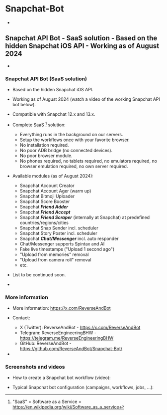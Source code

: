 # Snapchat-Bot

-

## Snapchat API Bot - SaaS solution - Based on the hidden Snapchat iOS API - Working as of August 2024

-

### Snapchat API Bot (SaaS solution)

- Based on the hidden Snapchat iOS API.

- Working as of August 2024 (watch a video of the working Snapchat API bot below).

- Compatible with Snapchat 12.x and 13.x.

- Complete SaaS [^1] solution:

  - Everything runs in the background on our servers.
  - Setup the workflows once with your favorite browser.
  - No installation required.
  - No poor ADB bridge (no connected devices).
  - No poor browser module.
  - No phones required, no tablets required, no emulators required, no browser emulation required, no own server required.

- Available modules (as of August 2024):

  - Snapchat Account Creator
  - Snapchat Account Ager (warm up)
  - Snapchat Bitmoji Uploader
  - Snapchat Score Booster
  - Snapchat ***Friend Adder***
  - Snapchat ***Friend Accept***
  - Snapchat ***Friend Scraper*** (internally at Snapchat) at predefined countries/regions/cities
  - Snapchat Snap Sender incl. scheduler
  - Snapchat Story Poster incl. scheduler
  - Snapchat ***Chat/Messenger*** incl. auto responder
  - Chat/Messenger supports Spintax and AI
  - Fake live timestamps ("Upload 1 second ago")
  - "Upload from memories" removal
  - "Upload from camera roll" removal
  - etc.

- List to be continued soon.

-

### More information

- More information: https://x.com/ReverseAndBot

- Contact:

  - X (Twitter): ReverseAndBot - https://x.com/ReverseAndBot
  - Telegram: ReverseEngineeringBHW - https://telegram.me/ReverseEngineeringBHW
  - GitHub: ReverseAndBot - https://github.com/ReverseAndBot/Snapchat-Bot/

- [^1]: "SaaS" = Software as a Service = https://en.wikipedia.org/wiki/Software_as_a_service

### Screenshots and videos

- How to create a Snapchat bot workflow (video):



- Typical Snapchat bot configuration (campaigns, workflows, jobs, ...):



